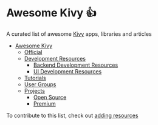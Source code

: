 # Awesome Kivy :+1:
A curated list of awesome [Kivy](https://kivy.org/) apps, libraries and articles

- [Awesome Kivy](#awesome-kivy)
	- [Official](#official)
	- [Development Resources](#devResources)
		- [Backend Development Resources](#backend)
		- [UI Development Resources](#frontend)
	- [Tutorials](#tutorials)
	- [User Groups](#usergroups)
	- [Projects](#projects)
		- [Open Source](#open-source)
		- [Premium](#premium)


To contribute to this list, check out [adding resources](CONTRIBUTING.md)

